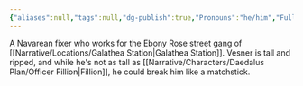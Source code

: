 ```yaml
---
{"aliases":null,"tags":null,"dg-publish":true,"Pronouns":"he/him","Full Name":"Vesner","Role":"Opponent","Species":"Navarean","Gender":"Cis Man","permalink":"/narrative/characters/daedalus-plan/vesner/","dgPassFrontmatter":true}
---
```


A Navarean fixer who works for the Ebony Rose street gang of [[Narrative/Locations/Galathea Station\|Galathea Station]]. Vesner is tall and ripped, and while he's not as tall as [[Narrative/Characters/Daedalus Plan/Officer Fillion\|Fillion]], he could break him like a matchstick.